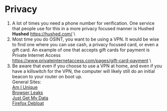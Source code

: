 # Privacy

1. A lot of times you need a phone number for verification. One service that people use for this in a more privacy focused manner is Hushed \
**Hushed** https://hushed.com/ \
2. Most time you do OSINT, you want to be using a VPN. It would be wise to find one where you can use cash, a privacy focused card, or even a gift card. An example of one that accepts gift cards for payment is Private Internet Access \
https://www.privateinternetaccess.com/pages/gift-card-payment \
3. Be aware that even if you choose to use a VPN at home, and even if you have a killswitch for the VPN, the computer will likely still do an initial beacon to your router on boot up. \
General Sites: \
[Am I Unique](https://amiunique.org/) \
[Browser Leaks](https://browserleaks.com/) \
[Just Get My Data](https://justgetmydata.com/) \
[Firefox Debloat](https://github.com/amq/firefox-debloat) 

